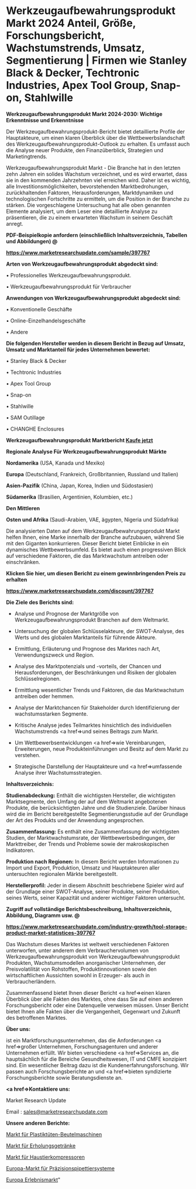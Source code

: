 # Werkzeugaufbewahrungsprodukt Markt 2024 Anteil, Größe, Forschungsbericht, Wachstumstrends, Umsatz, Segmentierung | Firmen wie Stanley Black & Decker, Techtronic Industries, Apex Tool Group, Snap-on, Stahlwille

<strong>Werkzeugaufbewahrungsprodukt Markt 2024-2030: Wichtige Erkenntnisse und Erkenntnisse</strong>

Der Werkzeugaufbewahrungsprodukt-Bericht bietet detaillierte Profile der Hauptakteure, um einen klaren Überblick über die Wettbewerbslandschaft des Werkzeugaufbewahrungsprodukt-Outlook zu erhalten. Es umfasst auch die Analyse neuer Produkte, den Finanzüberblick, Strategien und Marketingtrends.

Werkzeugaufbewahrungsprodukt Markt - Die Branche hat in den letzten zehn Jahren ein solides Wachstum verzeichnet, und es wird erwartet, dass sie in den kommenden Jahrzehnten viel erreichen wird. Daher ist es wichtig, alle Investitionsmöglichkeiten, bevorstehenden Marktbedrohungen, zurückhaltenden Faktoren, Herausforderungen, Marktdynamiken und technologischen Fortschritte zu ermitteln, um die Position in der Branche zu stärken. Die vorgeschlagene Untersuchung hat alle oben genannten Elemente analysiert, um dem Leser eine detaillierte Analyse zu präsentieren, die zu einem erwarteten Wachstum in seinem Geschäft anregt.



<strong><b>PDF-Beispielkopie anfordern (einschließlich Inhaltsverzeichnis, Tabellen und Abbildungen) @ </b></strong>

<strong><a href=https://www.marketresearchupdate.com/sample/397767>

<strong>https://www.marketresearchupdate.com/sample/397767</u></a></strong></strong>



<strong>Arten von Werkzeugaufbewahrungsprodukt abgedeckt sind:</strong>

• Professionelles Werkzeugaufbewahrungsprodukt.

• Werkzeugaufbewahrungsprodukt für Verbraucher



<strong>Anwendungen von Werkzeugaufbewahrungsprodukt abgedeckt sind:</strong>

• Konventionelle Geschäfte

• Online-Einzelhandelsgeschäfte

• Andere



<strong>Die folgenden Hersteller werden in diesem Bericht in Bezug auf Umsatz, Umsatz und Marktanteil für jedes Unternehmen bewertet:</strong>

• Stanley Black & Decker

• Techtronic Industries

• Apex Tool Group

• Snap-on

• Stahlwille

• SAM Outillage

• CHANGHE Enclosures



<strong>Werkzeugaufbewahrungsprodukt Marktbericht <a href=https://www.marketresearchupdate.com/buynow/397767>Kaufe jetzt</a></strong>



<strong>Regionale Analyse Für Werkzeugaufbewahrungsprodukt Märkte</strong>



<strong>Nordamerika</strong> (USA, Kanada und Mexiko)



<strong>Europa</strong> (Deutschland, Frankreich, Großbritannien, Russland und Italien)



<strong>Asien-Pazifik</strong> (China, Japan, Korea, Indien und Südostasien)



<strong>Südamerika</strong> (Brasilien, Argentinien, Kolumbien, etc.)



<strong>Den Mittleren</strong> 

<strong>Osten und Afrika</strong> (Saudi-Arabien, VAE, ägypten, Nigeria und Südafrika)

Die analysierten Daten auf dem Werkzeugaufbewahrungsprodukt Markt helfen Ihnen, eine Marke innerhalb der Branche aufzubauen, während Sie mit den Giganten konkurrieren. Dieser Bericht bietet Einblicke in ein dynamisches Wettbewerbsumfeld. Es bietet auch einen progressiven Blick auf verschiedene Faktoren, die das Marktwachstum antreiben oder einschränken.



<strong>Klicken Sie hier, um diesen Bericht zu einem gewinnbringenden Preis zu erhalten
</strong>

<strong><a href=https://www.marketresearchupdate.com/discount/397767>https://www.marketresearchupdate.com/discount/397767</b></u></strong></a>



<strong>Die Ziele des Berichts sind:</strong>

- Analyse und Prognose der Marktgröße von Werkzeugaufbewahrungsprodukt Branchen auf dem Weltmarkt.

- Untersuchung der globalen Schlüsselakteure, der SWOT-Analyse, des Werts und des globalen Marktanteils für führende Akteure.

- Ermittlung, Erläuterung und Prognose des Marktes nach Art, Verwendungszweck und Region.

- Analyse des Marktpotenzials und -vorteils, der Chancen und Herausforderungen, der Beschränkungen und Risiken der globalen Schlüsselregionen.

- Ermittlung wesentlicher Trends und Faktoren, die das Marktwachstum antreiben oder hemmen.

- Analyse der Marktchancen für Stakeholder durch Identifizierung der wachstumsstarken Segmente.

- Kritische Analyse jedes Teilmarktes hinsichtlich des individuellen Wachstumstrends <a href=>und</a> seines Beitrags zum Markt.

- Um Wettbewerbsentwicklungen <a href=>wie</a> Vereinbarungen, Erweiterungen, neue Produkteinführungen und Besitz auf dem Markt zu verstehen.

- Strategische Darstellung der Hauptakteure und <a href=>umfas</a>sende Analyse ihrer Wachstumsstrategien.



<strong>Inhaltsverzeichnis:</strong>



<strong>Studienabdeckung:</strong> Enthält die wichtigsten Hersteller, die wichtigsten Marktsegmente, den Umfang der auf dem Weltmarkt angebotenen Produkte, die berücksichtigten Jahre und die Studienziele. Darüber hinaus wird die im Bericht bereitgestellte Segmentierungsstudie auf der Grundlage der Art des Produkts und der Anwendung angesprochen.



<strong>Zusammenfassung:</strong> Es enthält eine Zusammenfassung der wichtigsten Studien, der Marktwachstumsrate, der Wettbewerbsbedingungen, der Markttreiber, der Trends und Probleme sowie der makroskopischen Indikatoren.



<strong>Produktion nach Regionen:</strong> In diesem Bericht werden Informationen zu Import und Export, Produktion, Umsatz und Hauptakteuren aller untersuchten regionalen Märkte bereitgestellt.



<strong>Herstellerprofil:</strong> Jeder in diesem Abschnitt beschriebene Spieler wird auf der Grundlage einer SWOT-Analyse, seiner Produkte, seiner Produktion, seines Werts, seiner Kapazität und anderer wichtiger Faktoren untersucht.



<strong><b>Zugriff auf vollständige Berichtsbeschreibung, Inhaltsverzeichnis, Abbildung, Diagramm usw. @ </b></strong>

<strong><a href=https://www.marketresearchupdate.com/industry-growth/tool-storage-product-market-statistices-397767>https://www.marketresearchupdate.com/industry-growth/tool-storage-product-market-statistices-397767</a></strong>

Das Wachstum dieses Marktes ist weltweit verschiedenen Faktoren unterworfen, unter anderem dem Verbrauchervolumen von Werkzeugaufbewahrungsprodukt von Werkzeugaufbewahrungsprodukt Produkten, Wachstumsmodellen anorganischer Unternehmen, der Preisvolatilität von Rohstoffen, Produktinnovationen sowie den wirtschaftlichen Aussichten sowohl in Erzeuger- als auch in Verbraucherländern.

Zusammenfassend bietet Ihnen dieser Bericht <a href=>einen</a> klaren Überblick über alle Fakten des Marktes, ohne dass Sie auf einen anderen Forschungsbericht oder eine Datenquelle verweisen müssen. Unser Bericht bietet Ihnen alle Fakten über die Vergangenheit, Gegenwart und Zukunft des betroffenen Marktes.



<strong>Über uns:</strong>

 ist ein Marktforschungsunternehmen, das die Anforderungen <a href=>großer</a> Unternehmen, Forschungsagenturen und anderer Unternehmen erfüllt. Wir bieten verschiedene <a href=>Services</a> an, die hauptsächlich für die Bereiche Gesundheitswesen, IT und CMFE konzipiert sind. Ein wesentlicher Beitrag dazu ist die Kundenerfahrungsforschung. Wir passen auch Forschungsberichte an und <a href=>bieten</a> syndizierte Forschungsberichte sowie Beratungsdienste an.



<strong><a href=>Kontaktiere uns:</a></strong>

Market Research Update

Email : sales@marketresearchupdate.com



<strong>Unsere anderen Berichte:</strong>

<a href=https://www.linkedin.com/pulse/plastic-bag-pouch-machine-market-latest-report>Markt für Plastiktüten-Beutelmaschinen</a>

<a href=https://www.linkedin.com/pulse/recovery-drinks-market-2023-analysis-growth>Markt für Erholungsgetränke</a>

<a href=https://www.linkedin.com/pulse/pet-compressors-market-size-trends-consumption>Markt für Haustierkompressoren</a>

<a href=https://www.linkedin.com/pulse/europe-precision-pipetting-system-market-2023>Europa-Markt für Präzisionspipettiersysteme</a>

<a href=https://www.linkedin.com/pulse/europe-experientialmarket-see-massive-91nsf/>Europa Erlebnismarkt</a>"
